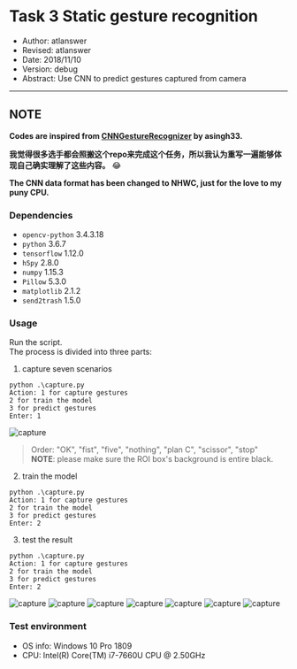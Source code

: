 # Task 3 Static gesture recognition

* Author: atlanswer
* Revised: atlanswer
* Date: 2018/11/10
* Version: debug
* Abstract: Use CNN to predict gestures captured from camera

---

## NOTE

**Codes are inspired from [CNNGestureRecognizer](https://github.com/asingh33/CNNGestureRecognizer) by asingh33.**

**我觉得很多选手都会照搬这个repo来完成这个任务，所以我认为重写一遍能够体现自己确实理解了这些内容。**  :joy:

**The CNN data format has been changed to NHWC, just for the love to my puny CPU.**

### Dependencies

* `opencv-python` 3.4.3.18
* `python` 3.6.7
* `tensorflow` 1.12.0
* `h5py` 2.8.0
* `numpy` 1.15.3
* `Pillow` 5.3.0
* `matplotlib` 2.1.2
* `send2trash` 1.5.0

### Usage

Run the script.</br>
The process is divided into three parts:</br>

1. capture seven scenarios

```shell
python .\capture.py
Action: 1 for capture gestures
2 for train the model
3 for predict gestures
Enter: 1
```

![capture](.\res\capture.png)

> Order: "OK", "fist", "five", "nothing", "plan C", "scissor", "stop"</br>
> **NOTE**: please make sure the ROI box's background is entire black.

2. train the model

```shell
python .\capture.py
Action: 1 for capture gestures
2 for train the model
3 for predict gestures
Enter: 2
```

3. test the result
```shell
python .\capture.py
Action: 1 for capture gestures
2 for train the model
3 for predict gestures
Enter: 2
```

![capture](.\res\OK.png)
![capture](.\res\fist.png)
![capture](.\res\five.png)
![capture](.\res\nothing.png)
![capture](.\res\plan_C.png)
![capture](.\res\scissor.png)
![capture](.\res\stop.png)

### Test environment

* OS info: Windows 10 Pro 1809
* CPU: Intel(R) Core(TM) i7-7660U CPU @ 2.50GHz